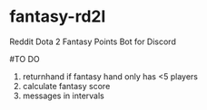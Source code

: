 # fantasy-rd2l
Reddit Dota 2 Fantasy Points Bot for Discord



#TO DO

1) returnhand if fantasy hand only has <5 players
2) calculate fantasy score
3) messages in intervals 
